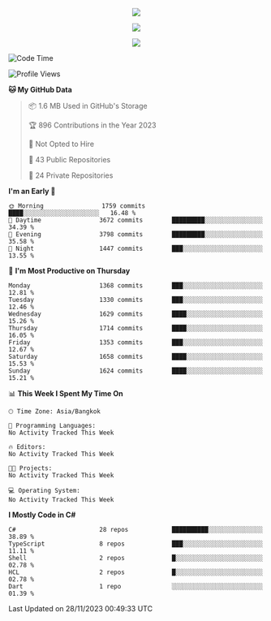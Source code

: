 <p align="center">
  <a href="say-hi.gif"> 
    <img align="center" src="say-hi.gif"/>
  </a>
</p>
<p align="center">
  <a href="https://github.com/htthinh1999">
    <img align="center" src="https://github-readme-stats-kappa-pink.vercel.app/api?username=htthinh1999&show_icons=true&count_private=true&theme=dracula"/>
  </a>
</p>
<p align="center">
  <a href="https://github.com/htthinh1999">
    <img src="https://github-readme-stats-kappa-pink.vercel.app/api/top-langs/?username=htthinh1999&layout=compact&langs_count=6&count_private=true&hide=tsql,hlsl,glsl,shaderlab&theme=dracula"/>
  </a>
</p>

<!--START_SECTION:waka-->
![Code Time](http://img.shields.io/badge/Code%20Time-0%20secs-blue)

![Profile Views](http://img.shields.io/badge/Profile%20Views-0-blue)

**🐱 My GitHub Data** 

> 📦 1.6 MB Used in GitHub's Storage 
 > 
> 🏆 896 Contributions in the Year 2023
 > 
> 🚫 Not Opted to Hire
 > 
> 📜 43 Public Repositories 
 > 
> 🔑 24 Private Repositories 
 > 
**I'm an Early 🐤** 

```text
🌞 Morning                1759 commits        ████░░░░░░░░░░░░░░░░░░░░░   16.48 % 
🌆 Daytime                3672 commits        █████████░░░░░░░░░░░░░░░░   34.39 % 
🌃 Evening                3798 commits        █████████░░░░░░░░░░░░░░░░   35.58 % 
🌙 Night                  1447 commits        ███░░░░░░░░░░░░░░░░░░░░░░   13.55 % 
```
📅 **I'm Most Productive on Thursday** 

```text
Monday                   1368 commits        ███░░░░░░░░░░░░░░░░░░░░░░   12.81 % 
Tuesday                  1330 commits        ███░░░░░░░░░░░░░░░░░░░░░░   12.46 % 
Wednesday                1629 commits        ████░░░░░░░░░░░░░░░░░░░░░   15.26 % 
Thursday                 1714 commits        ████░░░░░░░░░░░░░░░░░░░░░   16.05 % 
Friday                   1353 commits        ███░░░░░░░░░░░░░░░░░░░░░░   12.67 % 
Saturday                 1658 commits        ████░░░░░░░░░░░░░░░░░░░░░   15.53 % 
Sunday                   1624 commits        ████░░░░░░░░░░░░░░░░░░░░░   15.21 % 
```


📊 **This Week I Spent My Time On** 

```text
🕑︎ Time Zone: Asia/Bangkok

💬 Programming Languages: 
No Activity Tracked This Week

🔥 Editors: 
No Activity Tracked This Week

🐱‍💻 Projects: 
No Activity Tracked This Week

💻 Operating System: 
No Activity Tracked This Week
```

**I Mostly Code in C#** 

```text
C#                       28 repos            ██████████░░░░░░░░░░░░░░░   38.89 % 
TypeScript               8 repos             ███░░░░░░░░░░░░░░░░░░░░░░   11.11 % 
Shell                    2 repos             █░░░░░░░░░░░░░░░░░░░░░░░░   02.78 % 
HCL                      2 repos             █░░░░░░░░░░░░░░░░░░░░░░░░   02.78 % 
Dart                     1 repo              ░░░░░░░░░░░░░░░░░░░░░░░░░   01.39 % 
```




 Last Updated on 28/11/2023 00:49:33 UTC
<!--END_SECTION:waka-->
